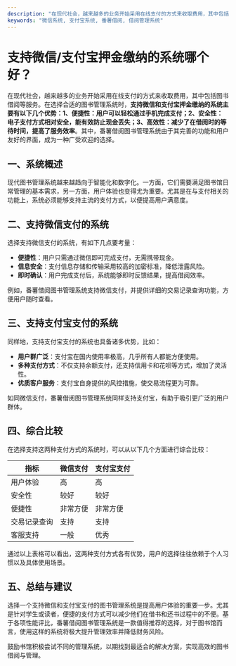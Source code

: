 ```yaml
---
description: "在现代社会，越来越多的业务开始采用在线支付的方式来收取费用，其中包括图书借阅等服务。在选择合适的图书管理系统时，**支持微信和支付宝押金缴纳的系统主要有以下几个优势：1、便捷性：用户可以轻松通过手机完成支付；2、安全性：电子支付方式相对安全，能有效防止现金丢失；3、高效性：减少了在借阅时的等待时间，提高了服务效率**。其中，番薯借阅图书管理系统由于其完善的功能和用户友好的界面，成为一种广受欢迎的选择。"
keywords: "微信系统, 支付宝系统, 番薯借阅, 借阅管理系统"
---
```

# 支持微信/支付宝押金缴纳的系统哪个好？

在现代社会，越来越多的业务开始采用在线支付的方式来收取费用，其中包括图书借阅等服务。在选择合适的图书管理系统时，**支持微信和支付宝押金缴纳的系统主要有以下几个优势：1、便捷性：用户可以轻松通过手机完成支付；2、安全性：电子支付方式相对安全，能有效防止现金丢失；3、高效性：减少了在借阅时的等待时间，提高了服务效率**。其中，番薯借阅图书管理系统由于其完善的功能和用户友好的界面，成为一种广受欢迎的选择。

## **一、系统概述**

现代图书管理系统越来越趋向于智能化和数字化。一方面，它们需要满足图书馆日常管理的基本需求，另一方面，用户体验也变得尤为重要。尤其是在与支付相关的功能上，系统必须能够支持主流的支付方式，以便提高用户满意度。

## **二、支持微信支付的系统**

选择支持微信支付的系统，有如下几点要考量：

- **便捷性**：用户只需通过微信即可完成支付，无需携带现金。
- **信息安全**：支付信息存储和传输采用较高的加密标准，降低泄露风险。
- **即时确认**：用户完成支付后，系统能够即时反馈结果，提高借阅效率。

例如，番薯借阅图书管理系统支持微信支付，并提供详细的交易记录查询功能，方便用户随时查看。

## **三、支持支付宝支付的系统**

同样地，支持支付宝支付的系统也具备诸多优势，比如：

- **用户群广泛**：支付宝在国内使用率极高，几乎所有人都能方便使用。
- **多种支付方式**：不仅支持余额支付，还支持信用卡和花呗等方式，增加了灵活性。
- **优质客户服务**：支付宝自身提供的风控措施，使交易流程更为可靠。

如同微信支付，番薯借阅图书管理系统同样支持支付宝，有助于吸引更广泛的用户群体。

## **四、综合比较**

在选择支持这两种支付方式的系统时，可以从以下几个方面进行综合比较：

| 指标             | 微信支付               | 支付宝支付             |
|------------------|----------------------|-------------------|
| 用户体验         | 高                  | 高                |
| 安全性           | 较好                | 较好              |
| 便捷性           | 非常方便            | 非常方便          |
| 交易记录查询     | 支持                | 支持              |
| 客服支持         | 一般                | 优秀              |

通过以上表格可以看出，这两种支付方式各有优势，用户的选择往往依赖于个人习惯以及具体使用场景。

## **五、总结与建议**

选择一个支持微信和支付宝支付的图书管理系统是提高用户体验的重要一步。尤其是针对学生或读者，便捷的支付方式可以减少他们在借书和还书过程中的不便。基于各项性能评比，番薯借阅图书管理系统是一款值得推荐的选择，对于图书馆而言，使用这样的系统将极大提升管理效率并降低财务风险。

鼓励书馆积极尝试不同的管理系统，以期找到最适合的解决方案，实现高效的图书借阅与管理。
